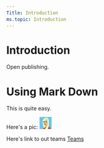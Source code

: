 ```yaml
---
Title: Introduction
ms.topic: Introduction
---
```


# Introduction

Open publishing.

# Using Mark Down
This is quite easy.

Here's a pic:
![Sample pic](images\girl.png)

Here's link to out teams
[Teams](Teams.md)